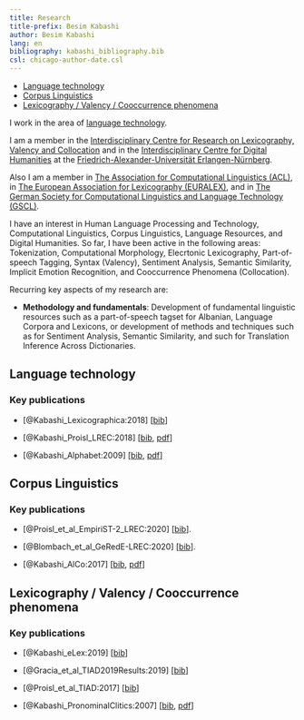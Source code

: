```yaml
---
title: Research 
title-prefix: Besim Kabashi
author: Besim Kabashi
lang: en
bibliography: kabashi_bibliography.bib
csl: chicago-author-date.csl
---
```


- [Language technology](#language-technology)
- [Corpus Linguistics](#corpus-linguistics)
- [Lexicography / Valency / Cooccurrence phenomena](#lexicography-valency-cooccurrence-phenomena)


I work in the area of [language technology](#language-technology).

I am a member in the [Interdisciplinary Centre for Research on
Lexicography, Valency and
Collocation](http://www.lexi.uni-erlangen.de)
and in the [Interdisciplinary Centre for Digital
Humanities](http://izdigital.fau.de) at the [Friedrich-Alexander-Universität
Erlangen-Nürnberg](https://www.fau.de).

Also I am a member in [The Association for Computational Linguistics
(ACL)](https://www.aclweb.org/portal/what-is-cl), in [The European
Association for Lexicography (EURALEX)](https://euralex.org/), and in
[The German Society for Computational Linguistics and Language
Technology (GSCL)](https://gscl.org/).

I have an interest in Human Language Processing and Technology,
Computational Linguistics, Corpus Linguistics, Language Resources, and
Digital Humanities. So far, I have been active in the following areas:
Tokenization, Computational Morphology, Elecrtonic Lexicography,
Part-of-speech Tagging, Syntax (Valency), Sentiment Analysis, Semantic
Similarity, Implicit Emotion Recognition, and Cooccurrence Phenomena
(Collocation).

Recurring key aspects of my research are:

- **Methodology and fundamentals**: Development of fundamental
linguistic resources such as a part-of-speech tagset for Albanian,
Language Corpora and Lexicons, or development of methods and
techniques such as for Sentiment Analysis, Semantic Similarity, and
such for Translation Inference Across Dictionaries.


## Language technology ##


### Key publications ###


- [@Kabashi_Lexicographica:2018] [[bib](bib/Kabashi_Lexicographica:2018.bib)]

- [@Kabashi_Proisl_LREC:2018] [[bib](bib/Kabashi_Proisl_LREC:2018.bib), [pdf](pdf/Kabashi_Proisl_2018_lrec.pdf)]

- [@Kabashi_Alphabet:2009] [[bib](bib/Kabashi_Alphabet:2009.bib), [pdf](pdf/Kabashi_2009_alphabet.pdf)]



## Corpus Linguistics ##


### Key publications ###

- [@Proisl_et_al_EmpiriST-2_LREC:2020] [[bib](bib/Proisl_et_al_EmpiriST-2_LREC:2020.bib)].

- [@Blombach_et_al_GeRedE-LREC:2020] [[bib](bib/Blombach_et_al_GeRedE-LREC:2020.bib)].

- [@Kabashi_AlCo:2017] [[bib](bib/Kabashi_AlCo:2017.bib), [pdf](pdf/Kabashi_2017_AlCo.pdf)]



## Lexicography / Valency / Cooccurrence phenomena ##


### Key publications ###

- [@Kabashi_eLex:2019] [[bib](bib/Kabashi_eLex:2019.bib)]

- [@Gracia_et_al_TIAD2019Results:2019] [[bib](bib/Gracia_et_al_TIAD2019Results:2019.bib)]

- [@Proisl_et_al_TIAD:2017] [[bib](bib/Proisl_et_al_TIAD:2017.bib)]

- [@Kabashi_PronominalClitics:2007] [[bib](bib/Kabashi_PronominalClitics:2007.bib), [pdf](pdf/Kabashi_2007_clitics.pdf)]





<!-- ## News ## -->
